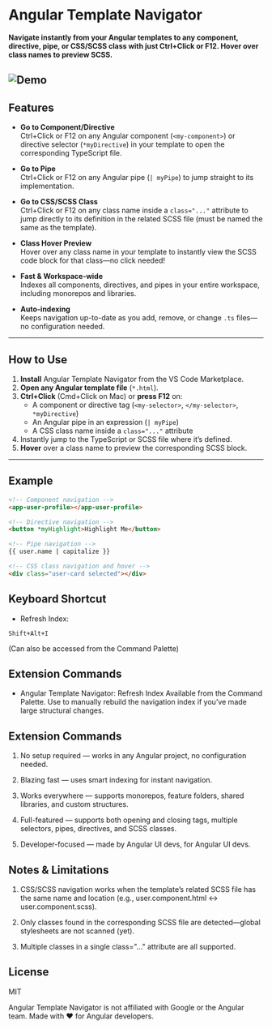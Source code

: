 # Angular Template Navigator

**Navigate instantly from your Angular templates to any component, directive, pipe, or CSS/SCSS class with just Ctrl+Click or F12. Hover over class names to preview SCSS.**

![Demo](https://raw.githubusercontent.com/youruser/yourrepo/main/assets/demo.gif)
---

## Features

- **Go to Component/Directive**  
  Ctrl+Click or F12 on any Angular component (`<my-component>`) or directive selector (`*myDirective`) in your template to open the corresponding TypeScript file.

- **Go to Pipe**  
  Ctrl+Click or F12 on any Angular pipe (`| myPipe`) to jump straight to its implementation.

- **Go to CSS/SCSS Class**  
  Ctrl+Click or F12 on any class name inside a `class="..."` attribute to jump directly to its definition in the related SCSS file (must be named the same as the template).

- **Class Hover Preview**  
  Hover over any class name in your template to instantly view the SCSS code block for that class—no click needed!

- **Fast & Workspace-wide**  
  Indexes all components, directives, and pipes in your entire workspace, including monorepos and libraries.

- **Auto-indexing**  
  Keeps navigation up-to-date as you add, remove, or change `.ts` files—no configuration needed.

---

## How to Use

1. **Install** Angular Template Navigator from the VS Code Marketplace.
2. **Open any Angular template file** (`*.html`).
3. **Ctrl+Click** (Cmd+Click on Mac) or **press F12** on:
   - A component or directive tag (`<my-selector>`, `</my-selector>`, `*myDirective`)
   - An Angular pipe in an expression (`| myPipe`)
   - A CSS class name inside a `class="..."` attribute
4. Instantly jump to the TypeScript or SCSS file where it’s defined.
5. **Hover** over a class name to preview the corresponding SCSS block.

---

## Example

```html
<!-- Component navigation -->
<app-user-profile></app-user-profile>

<!-- Directive navigation -->
<button *myHighlight>Highlight Me</button>

<!-- Pipe navigation -->
{{ user.name | capitalize }}

<!-- CSS class navigation and hover -->
<div class="user-card selected"></div>
```

## Keyboard Shortcut

- Refresh Index:

```
Shift+Alt+I
```

(Can also be accessed from the Command Palette)

## Extension Commands

- Angular Template Navigator: Refresh Index
  Available from the Command Palette.
  Use to manually rebuild the navigation index if you’ve made large structural changes.

## Extension Commands

1. No setup required — works in any Angular project, no configuration needed.

2. Blazing fast — uses smart indexing for instant navigation.

3. Works everywhere — supports monorepos, feature folders, shared libraries, and custom structures.

4. Full-featured — supports both opening and closing tags, multiple selectors, pipes, directives, and SCSS classes.

5. Developer-focused — made by Angular UI devs, for Angular UI devs.

## Notes & Limitations

1. CSS/SCSS navigation works when the template’s related SCSS file has the same name and location (e.g., user.component.html ↔ user.component.scss).

2. Only classes found in the corresponding SCSS file are detected—global stylesheets are not scanned (yet).

3. Multiple classes in a single class="..." attribute are all supported.

## License

MIT

Angular Template Navigator is not affiliated with Google or the Angular team.
Made with ❤️ for Angular developers.
